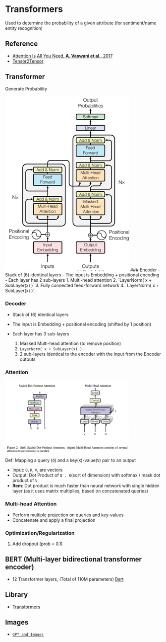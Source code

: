 # Transformers

Used to determine the probability of a given attribute (for sentiment/name entity recognition)

## Reference

- [Attention Is All You Need, __A. Vaswani et al.__, 2017](https://arxiv.org/pdf/1706.03762.pdf)
- [Tensor2Tensor](https://github.com/tensorflow/tensor2tensor)

## Transformer

Generate Probability

<img src="Figures/Transformer.png" width="400">
### Encoder
- Stack of (6) identical layers
- The input is Embedding + positional encoding
- Each layer has 2 sub-layers
  1. Multi-head attention
  2. `LayerNorm( x + SubLayer(x) )`
  3. Fully connected feed-forward network
  4. `LayerNorm( x + SubLayer(x) )`

### Decoder

- Stack of (6) identical layers
- The input is Embedding + positional encoding (shifted by 1 position)
- Each layer has 3 sub-layers

  1. Masked Multi-head attention (to remove position)
  2. `LayerNorm( x + SubLayer(x) )`
  3. 2 sub-layers identical to the encoder with the input from the Encoder outputs

### Attention

<img src="Figures/Attention.png" width="400">

Def: Mapping a query (`Q`) and a key(`K`)-value(`V`) pair to an output

- Input: `Q`, `K`, `V`, are vectors
- Output: Dot Product of `Q . K`(sqrt of dimension) with softmax / mask  dot product of `V`
- __Rem__: Dot product is much faster than neural network with single hidden layer (as it uses matrix multiplies, based on concatenated queries)

### Multi-head Attention

- Perform multiple projection on queries and key-values
- Concatenate and apply a final projection

### Optimization/Regularization

1. Add dropout (prob = 0.1)

## BERT (Multi-layer bidirectional transformer encoder)

- 12 Transformer layers, (Total of 110M parameters)
[Bert](https://github.com/google-research/bert)

## Library

- [Transformers](https://huggingface.co/docs/transformers/main/en/index)

## Images

- [`GPT and Images`](https://github.com/xingyizhou/GTR)
